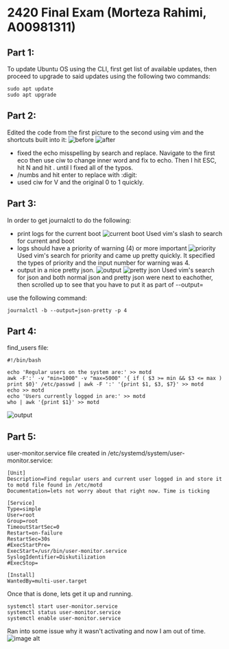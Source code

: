 # 2420 Final Exam (Morteza Rahimi, A00981311)

## Part 1:
To update Ubuntu OS using the CLI, first get list of available updates, then proceed to upgrade to said updates using the following two commands:
```
sudo apt update
sudo apt upgrade
```

## Part 2:
Edited the code from the first picture to the second using vim and the shortcuts built into it:
![before]("./images/part2-1.png")
![after]("./images/part2-2.png")
- fixed the echo misspelling by search and replace. Navigate to the first eco then use ciw to change inner word and fix to echo. Then I hit ESC, hit N and hit . until I fixed all of the typos.
- /numbs and hit enter to replace with :digit:
- used ciw for V and the original 0 to 1 quickly.

## Part 3:
In order to get journalctl to do the following:

- print logs for the current boot
![current boot]("./images/part3-0.png")
Used vim's slash to search for current and boot
- logs should have a priority of warning (4) or more important
![priority]("./images/part3-3.png")
Used vim's search for priority and came up pretty quickly. It specified the types of priority and the input number for warning was 4.
- output in a nice pretty json.
![output]("./images/part3-1.png")
![pretty json]("./images/part3-2.png")
Used vim's search for json and both normal json and pretty json were next to eachother, then scrolled up to see that you have to put it as part of --output=

use the following command:
```
journalctl -b --output=json-pretty -p 4
```

## Part 4:
find_users file:
```
#!/bin/bash

echo 'Regular users on the system are:' >> motd
awk -F':' -v "min=1000" -v "max=5000" '{ if ( $3 >= min && $3 <= max ) print $0}' /etc/passwd | awk -F ':' '{print $1, $3, $7}' >> motd
echo >> motd
echo 'Users currently logged in are:' >> motd
who | awk '{print $1}' >> motd
```
![output]('./images/part4-1.png')

## Part 5:
user-monitor.service file created in /etc/systemd/system/user-monitor.service:
```
[Unit]
Description=Find regular users and current user logged in and store it to motd file found in /etc/motd
Documentation=lets not worry about that right now. Time is ticking

[Service]
Type=simple
User=root
Group=root
TimeoutStartSec=0
Restart=on-failure
RestartSec=30s
#ExecStartPre=
ExecStart=/usr/bin/user-monitor.service
SyslogIdentifier=Diskutilization
#ExecStop=

[Install]
WantedBy=multi-user.target
```
Once that is done, lets get it up and running.
```
systemctl start user-monitor.service
systemctl status user-monitor.service
systemctl enable user-monitor.service
```
Ran into some issue why it wasn't activating and now I am out of time.
![image alt]('./images/part4-2.png')